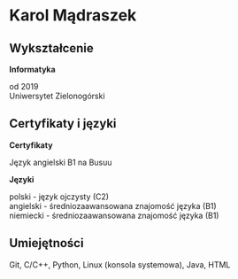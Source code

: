 # Karol Mądraszek

## Wykształcenie
**Informatyka**

od 2019\
Uniwersytet Zielonogórski

## Certyfikaty i języki
**Certyfikaty**

Język angielski B1 na Busuu

**Języki**

polski - język ojczysty (C2)\
angielski - średniozaawansowana znajomość języka (B1)\
niemiecki - średniozaawansowana znajomość języka (B1)

## Umiejętności
Git, C/C++, Python, Linux (konsola systemowa), Java, HTML

